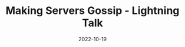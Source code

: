 ---
title: "Making Servers Gossip - Lightning Talk"
date: 2022-10-19
externalUrl: "https://www.youtube.com/watch?v=i1MUmZANRoI"
summary: "\"Didn't you hear? The Computing society is doing free pizza again!\" - in this talk, I introduce gossip protocols through a real-world analogy, demonstrating their potential to disseminate information efficiently in distributed systems [Slides available in [PDF](/slides/gossip.pdf)]"
showReadingTime: false
---